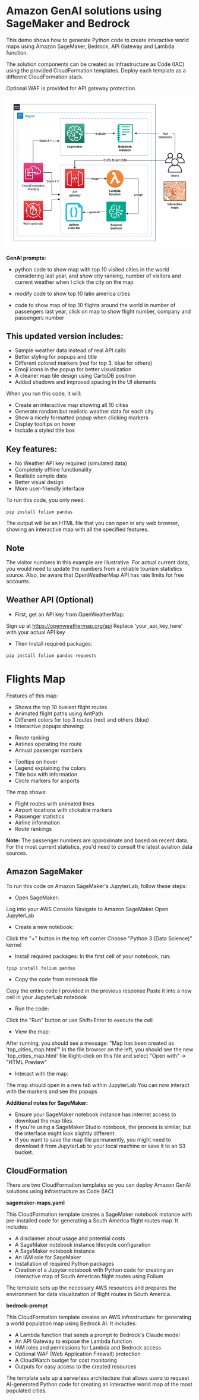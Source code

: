 # Amazon GenAI solutions using SageMaker and Bedrock

This demo shows how to generate Python code to create interactive world maps using Amazon SageMaker, Bedrock, API Gateway and Lambda function.

The solution components can be created as Infrastructure as Code (IAC) using the provided CloudFormation templates. Deploy each template as a different CloudFormation stack.

Optional WAF is provided for API gateway protection.

![Alt text](../diagrams/genai-maps.png?raw=true "Diagram Image")

**GenAI prompts:** 

* python code to show map with top 10 visited cities in the world considering last year,
and show city ranking, number of visitors and current weather when I click the city on the map

* modify code to show top 10 latin america cities

* code to show map of top 10 flights around the world in number of passengers last year, click on map to show flight number, company and passengers number

## This updated version includes:

* Sample weather data instead of real API calls
* Better styling for popups and title
* Different colored markers (red for top 3, blue for others)
* Emoji icons in the popup for better visualization
* A cleaner map tile design using CartoDB positron
* Added shadows and improved spacing in the UI elements

When you run this code, it will:

* Create an interactive map showing all 10 cities
* Generate random but realistic weather data for each city
* Show a nicely formatted popup when clicking markers
* Display tooltips on hover
* Include a styled title box

## Key features:

* No Weather API key required (simulated data)
* Completely offline functionality
* Realistic sample data
* Better visual design
* More user-friendly interface

To run this code, you only need:

    
`pip install folium pandas`

    
The output will be an HTML file that you can open in any web browser, showing an interactive map with all the specified features.

## Note

The visitor numbers in this example are illustrative. For actual current data, you would need to update the numbers from a reliable tourism statistics source. Also, be aware that OpenWeatherMap API has rate limits for free accounts.

## Weather API (Optional)

* First, get an API key from OpenWeatherMap:

Sign up at https://openweathermap.org/api
Replace 'your_api_key_here' with your actual API key

* Then Install required packages:
    
`pip install folium pandas requests`

# Flights Map

Features of this map:

* Shows the top 10 busiest flight routes
* Animated flight paths using AntPath
* Different colors for top 3 routes (red) and others (blue)
* Interactive popups showing:
- Route ranking
- Airlines operating the route
- Annual passenger numbers
* Tooltips on hover
* Legend explaining the colors
* Title box with information
* Circle markers for airports

The map shows:

* Flight routes with animated lines
* Airport locations with clickable markers
* Passenger statistics
* Airline information
* Route rankings

**Note:** The passenger numbers are approximate and based on recent data. For the most current statistics, you'd need to consult the latest aviation data sources.

## Amazon SageMaker

To run this code on Amazon SageMaker's JupyterLab, follow these steps:

* Open SageMaker:

Log into your AWS Console
Navigate to Amazon SageMaker
Open JupyterLab

* Create a new notebook:

Click the "+" button in the top left corner
Choose "Python 3 (Data Science)" kernel

* Install required packages:
In the first cell of your notebook, run:
 
`!pip install folium pandas`

* Copy the code from notebook file

Copy the entire code I provided in the previous response
Paste it into a new cell in your JupyterLab notebook

* Run the code:

Click the "Run" button or use Shift+Enter to execute the cell

* View the map:

After running, you should see a message: "Map has been created as 'top_cities_map.html'"
In the file browser on the left, you should see the new 'top_cities_map.html' file
Right-click on this file and select "Open with" -> "HTML Preview"

* Interact with the map:

The map should open in a new tab within JupyterLab
You can now interact with the markers and see the popups


**Additional notes for SageMaker:**

* Ensure your SageMaker notebook instance has internet access to download the map tiles.
* If you're using a SageMaker Studio notebook, the process is similar, but the interface might look slightly different.
* If you want to save the map file permanently, you might need to download it from JupyterLab to your local machine or save it to an S3 bucket.

## CloudFormation

There are two CloudFormation templates so you can deploy Amazon GenAI solutions using Infrastructure as Code (IAC)

**sagemaker-maps.yaml**

This CloudFormation template creates a SageMaker notebook instance with pre-installed code for generating a South America flight routes map. It includes:

* A disclaimer about usage and potential costs
* A SageMaker notebook instance lifecycle configuration
* A SageMaker notebook instance
* An IAM role for SageMaker
* Installation of required Python packages
* Creation of a Jupyter notebook with Python code for creating an interactive map of South American flight routes using Folium

The template sets up the necessary AWS resources and prepares the environment for data visualization of flight routes in South America.

**bedrock-prompt**

This CloudFormation template creates an AWS infrastructure for generating a world population map using Bedrock AI. It includes:

* A Lambda function that sends a prompt to Bedrock's Claude model
* An API Gateway to expose the Lambda function
* IAM roles and permissions for Lambda and Bedrock access
* Optional WAF (Web Application Firewall) protection
* A CloudWatch budget for cost monitoring
* Outputs for easy access to the created resources

The template sets up a serverless architecture that allows users to request AI-generated Python code for creating an interactive world map of the most populated cities.